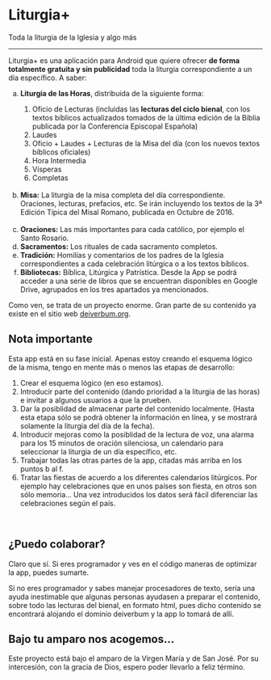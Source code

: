 # Liturgia+
Toda la liturgia de la Iglesia y algo más
<hr />
<p>Liturgia+ es una aplicación para Android que quiere ofrecer <b>de forma totalmente gratuita y sin publicidad</b> toda la liturgia correspondiente a un día específico. A saber:</p>
<ol type="a">

<li><b>Liturgia de las Horas</b>, distribuida de la siguiente forma:</li>
<ol type="1">
<li>Oficio de Lecturas (incluidas las <b>lecturas del ciclo bienal</b>, con los textos bíblicos actualizados tomados de la última edición de la Biblia publicada por la Conferencia Episcopal Española)</li>
<li>Laudes</li>
<li>Oficio + Laudes + Lecturas de la Misa del día (con los nuevos textos bíblicos oficiales)</li>
<li>Hora Intermedia</li>
<li>Vísperas</li> 
<li>Completas</li> 
</ol>

<br>
<li><b>Misa:</b> La liturgia de la misa completa del día correspondiente. Oraciones, lecturas, prefacios, etc. Se irán incluyendo los textos de la 3ª Edición Típica del Misal Romano, publicada en Octubre de 2016.</li>
<br>
<li><b>Oraciones:</b> Las más importantes para cada católico, por ejemplo el Santo Rosario.</li>
<li><b>Sacramentos:</b> Los rituales de cada sacramento completos.</li>
<li><b>Tradición:</b> Homilías y comentarios de los padres de la Iglesia correspondientes a cada celebración litúrgica o a los textos bíblicos.</li>
<li><b>Bibliotecas:</b> Bíblica, Litúrgica y Patrística. Desde la App se podrá acceder a una serie de libros que se encuentran disponibles en Google Drive, agrupados en los tres apartados ya mencionados.</li>
</ol>
<p>Como ven, se trata de un proyecto enorme. Gran parte de su contenido ya existe en el sitio web <a href="http://www.deiverbum.org" target="_blank" rel="nofollow">deiverbum.org</a>.</p>

<h2>Nota importante</h2>
<p>Esta app está en su fase inicial. Apenas estoy creando el esquema lógico de la misma, tengo en mente más o menos las etapas de desarrollo: </p>
<ol>
<li>Crear el esquema lógico (en eso estamos). </li>
<li>Introducir parte del contenido (dando prioridad a la liturgia de las horas) e invitar a algunos usuarios a que la prueben.</li>
<li>Dar la posiblidad de almacenar parte del contenido localmente. (Hasta esta etapa sólo se podrá obtener la información en línea, y se mostrará solamente la liturgia del día de la fecha).</li>
<li>Introducir mejoras como la posiblidad de la lectura de voz, una alarma para los 15 minutos de oración silenciosa, un calendario para seleccionar la liturgia de un día específico, etc.</li>
<li>Trabajar todas las otras partes de la app, citadas más arriba en los puntos b al f.</li>
<li>Tratar las fiestas de acuerdo a los diferentes calendarios litúrgicos. Por ejemplo hay celebraciones que en unos países son fiesta, en otros son sólo memoria... Una vez introducidos los datos será fácil diferenciar las celebraciones según el país.</li>
</ol><br>
<h2>¿Puedo colaborar?</h2>
<p>Claro que sí. Si eres programador y ves en el código maneras de optimizar la app, puedes sumarte.</p>
<p>Si no eres programador y sabes manejar procesadores de texto, sería una ayuda inestimable que algunas personas ayudasen a preparar el contenido, sobre todo las lecturas del bienal, en formato html, pues dicho contenido se encontrará alojando el dominio deiverbum y la app lo tomará de allí.</p>

<h2>Bajo tu amparo nos acogemos...</h2>
<p>Este proyecto está bajo el amparo de la Virgen María y de San José. Por su intercesión, con la gracia de Dios, espero poder llevarlo a feliz término.</p>
